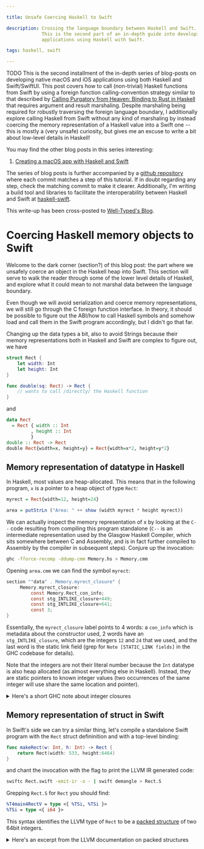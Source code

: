 ```yaml
---

title: Unsafe Coercing Haskell to Swift

description: Crossing the language boundary between Haskell and Swift.
             This is the second part of an in-depth guide into developing native
             applications using Haskell with Swift.

tags: haskell, swift

---
```


TODO
This is the second installment of the in-depth series of blog-posts on
developing native macOS and iOS applications using both Haskell and
Swift/SwiftUI. This post covers how to call (non-trivial) Haskell functions from
Swift by using a foreign function calling-convention strategy similar to that
described by [Calling Purgatory from Heaven: Binding to Rust in
Haskell](https://well-typed.com/blog/2023/03/purgatory/) that requires argument
and result marshaling. Despite marshaling being required for robustly traversing
the foreign language boundary, I additionally explore calling Haskell from Swift
without any kind of marshaling by instead coercing the memory representation of
a Haskell value into a Swift one -- this is mostly a (very unsafe) curiosity,
but gives me an excuse to write a bit about low-level details in Haskell!

You may find the other blog posts in this series interesting:

1. [Creating a macOS app with Haskell and Swift](2023-11-10-creating-a-macos-app-with-haskell-and-swift.html)

The series of blog posts is further accompanied by a [github
repository](https://github.com/alt-romes/haskell-x-swift-project-steps) where
each commit matches a step of this tutorial. If in doubt regarding any step,
check the matching commit to make it clearer.
Additionally, I'm writing a build tool and libraries to facilitate the
interoperability between Haskell and Swift at [haskell-swift](https://github.com/alt-romes/haskell-swift).

This write-up has been cross-posted to [Well-Typed's Blog](https://well-typed.com/blog/).

# Coercing Haskell memory objects to Swift

Welcome to the dark corner (section?) of this blog post: the part where we
unsafely coerce an object in the Haskell heap into Swift. This section
will serve to walk the reader through some of the lower level details of
Haskell, and explore what it could mean to not marshal data between the language
boundary.

Even though we will avoid serialization and coerce memory representations, we
will still go through the C foreign function interface. In theory, it should be
possible to figure out the ABI/how to call Haskell symbols and somehow load and
call them in the Swift program accordingly, but I didn't go that far.

Changing up the data types a bit, also to avoid Strings because their memory
representations both in Haskell and Swift are complex to figure out, we have
```swift
struct Rect {
    let width: Int
    let height: Int
}

func double(sq: Rect) -> Rect {
    // wants to call /directly/ the Haskell function
}
```
and
```haskell
data Rect
  = Rect { width :: Int
         , height :: Int
         }
double :: Rect -> Rect
double Rect{width=x, height=y} = Rect{width=x*2, height=y*2}
```

## Memory representation of datatype in Haskell

In Haskell, most values are heap-allocated. This means that in the following
program, `x` is a pointer to a heap object of type `Rect`:
```haskell
myrect = Rect{width=12, height=24}

area = putStrLn ("Area: " ++ show (width myrect * height myrect))
```
We can actually inspect the memory representation of x by looking at the `C--`
code resulting from compiling this program standalone (`C--` is an intermediate
representation used by the Glasgow Haskell Compiler, which sits somewhere
between C and Assembly, and is in fact further compiled to Assembly by the
compiler in subsequent steps). Conjure up the invocation:
```bash
ghc -fforce-recomp -ddump-cmm Memory.hs > Memory.cmm
```
Opening `area.cmm` we can find the symbol `myrect`:
```c
section ""data" . Memory.myrect_closure" {
     Memory.myrect_closure:
         const Memory.Rect_con_info;
         const stg_INTLIKE_closure+449;
         const stg_INTLIKE_closure+641;
         const 3;
}
```
Essentially, the `myrect_closure` label points to 4 words: a `con_info` which
is metadata about the constructor used, 2 words have an `stg_INTLIKE_closure`,
which are the integers `12` and `24` that we used, and the last word is the
static link field (grep for `Note [STATIC_LINK fields]` in the GHC codebase for
details).

Note that the integers are not their literal number because the `Int` datatype
is also heap allocated (as almost everything else in Haskell). Instead, they are
static pointers to known integer values (two occurrences of the same integer will
use share the same location and pointer).
<details>
<summary>Here's a short GHC note about integer closures</summary>

```txt
Note [CHARLIKE and INTLIKE closures]
~~~~~~~~~~~~~~~~~~~~~~~~~~~~~~~~~~~~
These are static representations of Chars and small Ints, so that
we can remove dynamic Chars and Ints during garbage collection and
replace them with references to the static objects.
```
</details>

## Memory representation of struct in Swift

In Swift's side we can try a similar thing, let's compile a standalone Swift
program with the `Rect` struct defininition and with a top-level binding:
```swift
func makeRect(w: Int, h: Int) -> Rect {
    return Rect(width: 533, height:6464)
}
```
and chant the invocation with the flag to print the LLVM IR generated code:

```bash
swiftc Rect.swift -emit-ir -o - | swift demangle > Rect.S
```
Grepping `Rect.S` for `Rect` you should find:
```llvm
%T4main4RectV = type <{ %TSi, %TSi }>
%TSi = type <{ i64 }>
```
This syntax identifies the LLVM type of `Rect` to be a [packed
structure](https://llvm.org/docs/LangRef.html#t-struct) of two 64bit integers.
<details>
<summary>Here's an excerpt from the LLVM documentation on packed structures</summary>
```llvm
; Syntax
%T1 = type { <type list> }     ; Identified normal struct type
%T2 = type <{ <type list> }>   ; Identified packed struct type

; Examples:
{ i32, i32, i32 } ; A triple of three i32 values
{ float, ptr } ; A pair, where the first element is a float and the second element is a pointer.
<{ i8, i32 }> ; A packed struct known to be 5 bytes in size.
```
</details>
In short, the `Rect` type is a `type <{ i64, i64 }>` which means 8*2 bytes in memory.
To double check, we can look for the `makeRect` function that should return
exactly a 16 byte structure.

## Interpreting Haskell memory in Swift

Summarising, a `Rect` value in Swift will look like (A) in memory, and a Haskell
`Rect` value will look like (B) in memory:
```txt
    ┌────┬────┐
(A) │ 533│6464│
    └────┴────┘

    ┌────┐                        
(B) │    │                        
    └─┬──┘                        
      │   ┌────┬────┬────┬────┐   
      └──►│Rect│    │    │  3 │   
          └────┴┬───┴─┬──┴────┘   
                │     │           
          ┌─────┘     └─┐         
          │             │         
         ┌▼───┬────┐   ┌▼───┬────┐
         │ I# │ 12 │   │ I# │ 12 │
         └────┴────┘   └────┴────┘
```
The first thing we can address is storing the unboxed integers in the fields of
the Haskell datatype instead of static closures to boxed integers. To do this,
we make the field strict with the `!` annotation, and we use the `{-# UNPACK
#-}` pragma to force the unboxing when compiling with optimisations (although it
is likely that compiling with optimisations will unbox the strict integer
anyway without the pragma^[As an exercise, check this by looking at the `C--` representation of the
program compiled with optimisations, with the integer fields being strict, but
without using the `UNPACK` pragma]). That is, update `Rect` to the following,
recompile, and check the `C--` representation again.
```haskell
data Rect
  = Rect { width :: {-# UNPACK #-} !Int
         , height :: {-# UNPACK #-} !Int
         }
```
You'll see that compiling with optimisations will get rid of the static link
field and store literal integers in the fields of the datatype:
```c
Memory.myrect_closure:
    const Memory.Rect_con_info;
    const 12;
    const 24;
```
The memory now looking like
```txt
       ┌────┐                        
myrect │    │                        
       └─┬──┘                        
         │   ┌────┬────┬────┐
         └──►│Rect│ 12 │ 24 │  
             └────┴────┴────┘   
```

### Unsafe Coercing

It seems much simpler how we can return from a C function wrapping a Haskell
function a value which can be understood as a `struct Rect` in Swift. We need
to:

1. Unsafe coerce `myrect :: Rect` into a `myrect :: Ptr ()`, a pointer to the beginning of
   the Rect heap^[Really, the `myrect` value is not in the heap as it is static
   data put by the compiler in the data section, but for our purposes that
   difference does not matter] object
2. Add the size of a word to the `myrect` pointer, to get a pointer pointing to the
   beginning of the integer data (points to the field with `12`).

But this will not work. The problem is that occurrences of `myrect` in a
function body will not actually be a pointer to the first word of the Haskell
value in the heap. It is rather the pointer we want plus 1 (i.e. `myrect = ptr_to_rect_value_in_heap+1`).
We can see this by looking again at `C--` for this simple function:
```haskell
giveMyRect :: () -> Rect
giveMyRect () = myrect
```
Whose corresponding `C--` code looks like:
```c
Memory.giveMyRect_entry() {
   // ...
   R1 = Memory.myrect_closure+1;
   Sp = Sp + 8;
   call (P64[Sp])(R1)
}
```
Note how we return `myrect_closure+1`, the pointer to the `myrect_closure` plus
the tag.

The short story is that GHC will use an optimisation technique called [*pointer
tagging*](https://en.wikipedia.org/wiki/Tagged_pointer) to add a tag to every
heap pointer denoting which of the datatype constructors was used to construct
that value, or whether the value has not yet been evaluated:

* If the tag is `0` then the pointed-to value is either unevaluated or we don't
    know
* If the tag is `1` then we know the pointed-to value to have been constructed
    with the first constructor of the datatype
* If the tag is `2` then we know the pointed-to value to have been constructed
    with the second constructor of the datatype, and on and on up until `7`,
    which is the last possible tag^[Why `7`? For the slightly longer story:
    because in a 64bit system, memory is aligned to 64 bits, meaning that
    pointers to heap allocated memory will always have 3 bits that are
    necessarily `0` valued -- so we can use these 3 bits for tags -- that is, we
    can use tags from 0 to 7.].

This is a very cool optimisation because it allows us to choose the branch of
a case expression without needing to de-reference the pointer to check which
constructor the value used, as long as it has already been evaluated, because we
can simply check the tag, or e.g. avoiding memory accesses to check if a value
has already been evaluated as we can know, again, simply by looking at the tag.

So, we really need another step:

1.5. Subtract `1` from the unsafe-coerced `myrect :: Ptr ()`.

Let us write the Haskell function that we will export in the Haskell foreign
library `MyForeignLib.hs` (after copying over the last `Rect` definition). This
function returns a `Ptr ()`, where the unit type has no
real meaning as we coerce it away, knowing that the pointer points to a `Rect` in
memory that can be understood by Swift as a `Rect` struct.
```haskell
give_rect :: Ptr ()
give_rect =
  let
    -- Step 1
    tagged_ptr = unsafeCoerce myrect :: Ptr ()
    -- Step 1.5
    ptr_minus_1 = (unsafeCoerce tagged_ptr :: Word) - 1
    ptr_con_info = unsafeCoerce ptr_minus_1 :: Ptr ()
    -- Step 2
    ptr_final = ptr_con_info `plusPtr` 8 :: Ptr () -- 8 bytes
   in ptr_final

foreign export ccall give_rect :: Ptr ()
```

On the Swift side we need simply to de-reference a `Rect` from the pointer to
the Haskell memory. In `ContentView` we add:
```swift

```

## Conclusion

As you may have come to understand, this approach in practice, despite fun, is
pretty much the horrifying opposite of robust -- given how much we are relying
on the undefined memory layout of Swift, GHC optimisations, unsafe coerce, and
just so much undefined behaviour in general.

We only skimmed the surface of it despite having simplified it
massively. For example, if we weren't using a top-level binding, we'd have to
worry about the garbage collector getting to the heap object before Swift could
(and instead we'd have to use something like `StablePtr`).

The veredict is that this is not a reasonable option to be considered for the
large applications mixing Haskell and Swift that are our goal.
